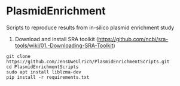 # PlasmidEnrichment
Scripts to reproduce results from in-silico plasmid enrichment study


1. Download and install SRA toolkit (https://github.com/ncbi/sra-tools/wiki/01.-Downloading-SRA-Toolkit)

```
git clone https://github.com/JensUweUlrich/PlasmidEnrichmentScripts.git
cd PlasmidEnrichmentScripts
sudo apt install liblzma-dev
pip install -r requirements.txt
```

